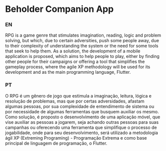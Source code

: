 # Beholder Companion App

### EN
RPG is a game genre that stimulates imagination, reading, logic and problem solving, but which, due to certain adversities, push some people away, due to their complexity of understanding the system or the need for some tools that seek to help them. As a solution, the development of a mobile application is proposed, which aims to help people to play, either by finding other people for their campaigns or offering a tool that simplifies the gameplay process, where the agile XP methodology will be used for its development and as the main programming language, Flutter.

### PT
O RPG é um gênero de jogo que estimula a imaginação, leitura, lógica e resolução de problemas, mas que por certas adversidades, afastam algumas pessoas, por sua complexidade de entendimento de sistema ou por necessidade de algumas ferramentas que busquem auxiliar os mesmo. Como solução, é proposto o desenvolvimento de uma aplicação móvel, que vise auxiliar as pessoas a jogarem, seja achando outras pessoas para suas campanhas ou oferecendo uma ferramenta que simplifique o processo de jogabilidade, onde para seu desenvolvimento, será utilizado a metodologia ágil XP (Extreming Programing) - Programação Extrema e como base principal de linguagem de programação, o Flutter.
